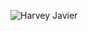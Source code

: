 ![Harvey Javier](https://github.com/harveyjavier/harveyjavier/blob/main/assets/aod-w3-bootcamp-ghiblized.jpg)
